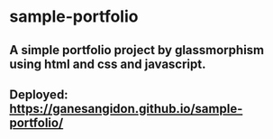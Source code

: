 # sample-portfolio

## A simple portfolio project by glassmorphism using html and css and javascript.

## Deployed: https://ganesangidon.github.io/sample-portfolio/
